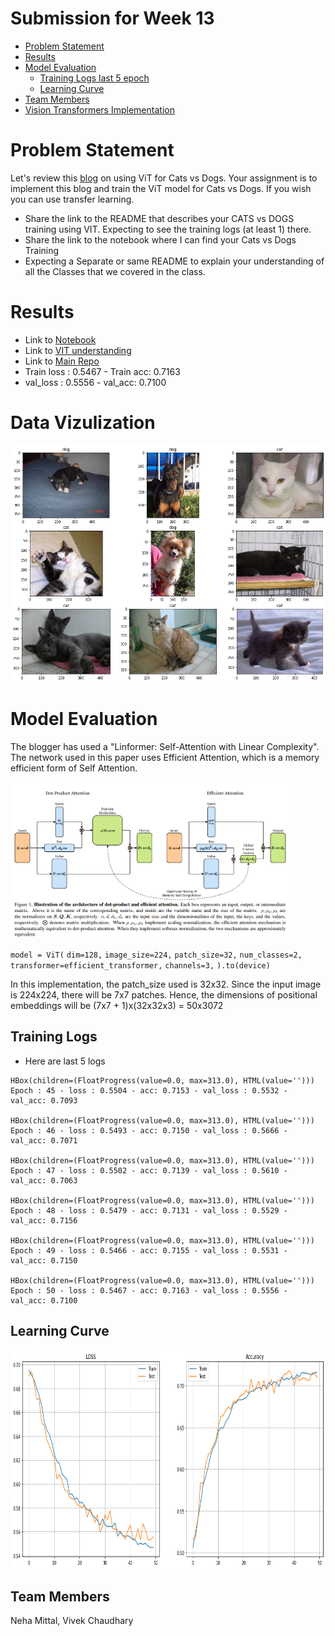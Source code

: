 # Submission for Week 13

- [Problem Statement](#problem-statement)
- [Results](#results)
- [Model Evaluation](#model-evaluation)
  * [Training Logs last 5 epoch](#training-logs)
  * [Learning Curve](#learning-curve)
- [Team Members](#team-members)
- [Vision Transformers Implementation](https://github.com/vivek-a81/EVA6/blob/main/Session13/VIT/ReadMe.md)


# Problem Statement


Let's review this [blog](https://analyticsindiamag.com/hands-on-vision-transformers-with-pytorch/) on using ViT for Cats vs Dogs. Your assignment is to implement this blog and train the ViT model for Cats vs Dogs. If you wish you can use transfer learning.
* Share the link to the README that describes your CATS vs DOGS training using VIT. Expecting to see the training logs (at least 1) there.  
* Share the link to the notebook where I can find your Cats vs Dogs Training
* Expecting a Separate or same README to explain your understanding of all the Classes that we covered in the class. 


# Results

- Link to [Notebook](https://github.com/vivek-a81/EVA6/blob/main/Session13/ViT_Cats_n_Dogs.ipynb)
- Link to [VIT understanding](https://github.com/vivek-a81/EVA6/blob/main/Session13/VIT/ReadMe.md)
- Link to [Main Repo](https://github.com/MittalNeha/vision_pytorch)
- Train loss : 0.5467 - Train acc: 0.7163 
- val_loss : 0.5556 - val_acc: 0.7100

# Data Vizulization


<p float="center">
  <img src="images/datapng.png" alt="drawing">
</p>


# Model Evaluation

The blogger has used a "Linformer: Self-Attention with Linear Complexity". The network used in this paper uses Efficient Attention, which is a memory efficient form of Self Attention.
<p float="center">
  <img src="images/Untitled.png" alt="drawing" height="250">
</p>

`model = ViT(`  `dim=128,`
  `image_size=224,`
  `patch_size=32,`
  `num_classes=2,`
  `transformer=efficient_transformer,`
  `channels=3,`
`).to(device)`

In this implementation, the patch_size used is 32x32. Since the input image is 224x224, there will be 7x7 patches. Hence, the dimensions of positional embeddings will be (7x7 + 1)x(32x32x3) = 50x3072



Training Logs
--------------------------

* Here are last 5 logs
```
HBox(children=(FloatProgress(value=0.0, max=313.0), HTML(value='')))
Epoch : 45 - loss : 0.5504 - acc: 0.7153 - val_loss : 0.5532 - val_acc: 0.7093

HBox(children=(FloatProgress(value=0.0, max=313.0), HTML(value='')))
Epoch : 46 - loss : 0.5493 - acc: 0.7150 - val_loss : 0.5666 - val_acc: 0.7071

HBox(children=(FloatProgress(value=0.0, max=313.0), HTML(value='')))
Epoch : 47 - loss : 0.5502 - acc: 0.7139 - val_loss : 0.5610 - val_acc: 0.7063

HBox(children=(FloatProgress(value=0.0, max=313.0), HTML(value='')))
Epoch : 48 - loss : 0.5479 - acc: 0.7131 - val_loss : 0.5529 - val_acc: 0.7156

HBox(children=(FloatProgress(value=0.0, max=313.0), HTML(value='')))
Epoch : 49 - loss : 0.5466 - acc: 0.7155 - val_loss : 0.5531 - val_acc: 0.7150

HBox(children=(FloatProgress(value=0.0, max=313.0), HTML(value='')))
Epoch : 50 - loss : 0.5467 - acc: 0.7163 - val_loss : 0.5556 - val_acc: 0.7100
```


Learning Curve
----------------

<p float="center">
  <img src="images/lrcurvepng.png" alt="drawing" height="350">
</p>


Team Members
------------------------

Neha Mittal, Vivek Chaudhary
